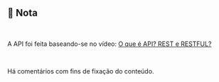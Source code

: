 ## 🔖 Nota

<br>

A API foi feita baseando-se no vídeo: <a href = "https://www.youtube.com/watch?v=ghTrp1x_1As" target = _blank>O que é  API? REST e RESTFUL?</a>

<br>

Há comentários com fins de fixação do conteúdo.